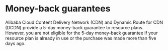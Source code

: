 # Money-back guarantees

Alibaba Cloud Content Delivery Network \(CDN\) and Dynamic Route for CDN \(DCDN\) provide a 5-day money-back guarantee to resource plans. However, you are not eligible for the 5-day money-back guarantee if your resource plan is already in use or the purchase was made more than five days ago.

